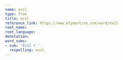 ```yaml
---
name: evil
type: free
title: evil
reference_link: https://www.etymonline.com/word/evil
root_name: 
root_language: 
denotation: 
word_sums:
- sum: 'Evil + '
  respelling: evil
---
```

